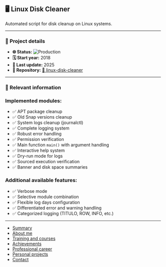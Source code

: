 ## 🖥️ Linux Disk Cleaner

Automated script for disk cleanup on Linux systems.

---

### 📝 Project details

- **🌐 Status:** ![Production](https://img.shields.io/badge/Production-blue)
- **🗓️ Start year:** 2018
- **🔄 Last update:** 2025
- **📁 Repository:** [🔗 linux-disk-cleaner](https://github.com/andresdavidhr/linux-disk-cleaner)

---

### 📌 Relevant information

### Implemented modules:
- ✅ APT package cleanup
- ✅ Old Snap versions cleanup
- ✅ System logs cleanup (journalctl)
- ✅ Complete logging system
- ✅ Robust error handling
- ✅ Permission verification
- ✅ Main function `main()` with argument handling
- ✅ Interactive help system
- ✅ Dry-run mode for logs
- ✅ Sourced execution verification
- ✅ Banner and disk space summaries

### Additional available features:
- ✅ Verbose mode
- ✅ Selective module combination
- ✅ Flexible log days configuration
- ✅ Differentiated error and warning handling
- ✅ Categorized logging (TITULO, ROW, INFO, etc.)

---

- [Summary](../summary.md)
- [About me](../about.md)
- [Training and courses](../training.md)
- [Achievements](../archivements.md)
- [Professional career](../professionalCareer.md)
- [Personal projects](../personalProjects.md)
- [Contact](../contact.md)